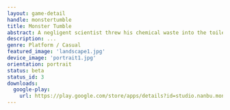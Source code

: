 ```yaml
---
layout: game-detail
handle: monstertumble
title: Monster Tumble
abstract: A negligent scientist threw his chemical waste into the toilet causing all the bugs and beings underground to emerge to the surface irascible and transformed by the toxic substances. Help this scientist defeat them!
description: ...
genre: Platform / Casual
featured_image: 'landscape1.jpg'
device_image: 'portrait1.jpg'
orientation: portrait
status: beta
status_id: 3
downloads:
  google-play:
    url: https://play.google.com/store/apps/details?id=studio.nanbu.monstertumble
---
```

